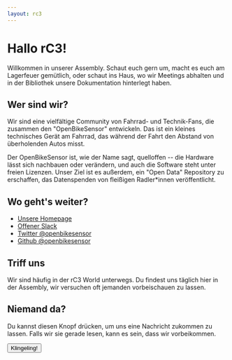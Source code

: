 ```yaml
---
layout: rc3
---
```


# Hallo rC3!

Willkommen in unserer Assembly. Schaut euch gern um, macht es euch am
Lagerfeuer gemütlich, oder schaut ins Haus, wo wir Meetings abhalten und in der
Bibliothek unsere Dokumentation hinterlegt haben.

## Wer sind wir?

Wir sind eine vielfältige Community von Fahrrad- und Technik-Fans, die zusammen
den "OpenBikeSensor" entwickeln. Das ist ein kleines technisches Gerät am
Fahrrad, das während der Fahrt den Abstand von überholenden Autos misst.

Der OpenBikeSensor ist, wie der Name sagt, quelloffen -- die Hardware lässt
sich nachbauen oder verändern, und auch die Software steht unter freien
Lizenzen. Unser Ziel ist es außerdem, ein "Open Data" Repository zu erschaffen,
das Datenspenden von fleißigen Radler\*innen veröffentlicht.

## Wo geht's weiter?

* [Unsere Homepage](https://openbikesensor.github.io)
* [Offener Slack](https://join.slack.com/t/openbikesensor/shared_invite/zt-bxxr3taf-bD1UZqSmgFIy63qAm0MQXw)
* [Twitter @openbikesensor](https://twitter.com/openbikesensor)
* [Github @openbikesensor](https://github.com/openbikesensor)

## Triff uns

Wir sind häufig in der rC3 World unterwegs. Du findest uns täglich hier in der
Assembly, wir versuchen oft jemanden vorbeischauen zu lassen.


## Niemand da?

Du kannst diesen Knopf drücken, um uns eine Nachricht zukommen zu lassen. Falls
wir sie gerade lesen, kann es sein, dass wir vorbeikommen.


<button class="trigger-slack-message">Klingeling!</button>
